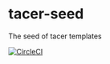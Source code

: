# tacer-seed

The seed of tacer templates

[![CircleCI](https://circleci.com/gh/IdanLoo/tacer-seed.svg?style=svg)](https://circleci.com/gh/IdanLoo/tacer-seed)
